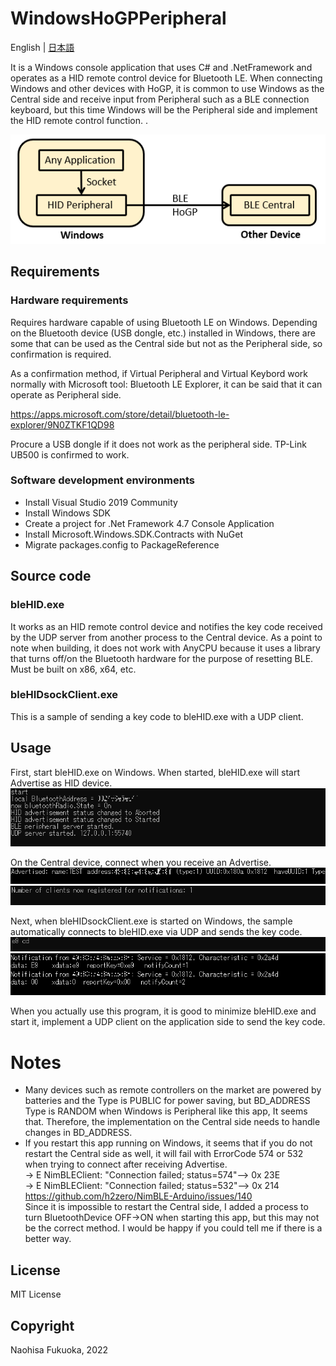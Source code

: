 # WindowsHoGPPeripheral
English | [日本語](README_ja.md)

It is a Windows console application that uses C# and .NetFramework and operates as a HID remote control device for Bluetooth LE.
When connecting Windows and other devices with HoGP, it is common to use Windows as the Central side and receive input from Peripheral such as a BLE connection keyboard, but this time Windows will be the Peripheral side and implement the HID remote control function. .

![Image 1](images/win_HoGP_Peripheral.PNG)


## Requirements
### Hardware requirements
Requires hardware capable of using Bluetooth LE on Windows. Depending on the Bluetooth device (USB dongle, etc.) installed in Windows, there are some that can be used as the Central side but not as the Peripheral side, so confirmation is required.

As a confirmation method, if Virtual Peripheral and Virtual Keybord work normally with Microsoft tool: Bluetooth LE Explorer, it can be said that it can operate as Peripheral side.

https://apps.microsoft.com/store/detail/bluetooth-le-explorer/9N0ZTKF1QD98

Procure a USB dongle if it does not work as the peripheral side. TP-Link UB500 is confirmed to work.


### Software development environments
* Install Visual Studio 2019 Community
* Install Windows SDK
* Create a project for .Net Framework 4.7 Console Application
* Install Microsoft.Windows.SDK.Contracts with NuGet
* Migrate packages.config to PackageReference

## Source code
### bleHID.exe
It works as an HID remote control device and notifies the key code received by the UDP server from another process to the Central device.
As a point to note when building, it does not work with AnyCPU because it uses a library that turns off/on the Bluetooth hardware for the purpose of resetting BLE. Must be built on x86, x64, etc.

### bleHIDsockClient.exe
This is a sample of sending a key code to bleHID.exe with a UDP client.

## Usage

First, start bleHID.exe on Windows.
When started, bleHID.exe will start Advertise as HID device.
![ble1.PNG](images/ble1.PNG)

On the Central device, connect when you receive an Advertise.
![ble_c1.PNG](images/ble_c1.PNG)
![ble2.PNG](images/ble2.PNG)

Next, when bleHIDsockClient.exe is started on Windows, the sample automatically connects to bleHID.exe via UDP and sends the key code.
![ble3.PNG](images/ble3.PNG)
![ble_c2.PNG](images/ble_c2.PNG)

When you actually use this program, it is good to minimize bleHID.exe and start it, implement a UDP client on the application side to send the key code.


# Notes

* Many devices such as remote controllers on the market are powered by batteries and the Type is PUBLIC for power saving, but BD_ADDRESS Type is RANDOM when Windows is Peripheral like this app, It seems that. Therefore, the implementation on the Central side needs to handle changes in BD_ADDRESS.
* If you restart this app running on Windows, it seems that if you do not restart the Central side as well, it will fail with ErrorCode 574 or 532 when trying to connect after receiving Advertise.  
-> E NimBLEClient: "Connection failed; status=574"--> 0x 23E  
-> E NimBLEClient: "Connection failed; status=532"--> 0x 214  
https://github.com/h2zero/NimBLE-Arduino/issues/140  
Since it is impossible to restart the Central side, I added a process to turn BluetoothDevice OFF->ON when starting this app, but this may not be the correct method. I would be happy if you could tell me if there is a better way.


## License

MIT License

## Copyright

Naohisa Fukuoka, 2022

